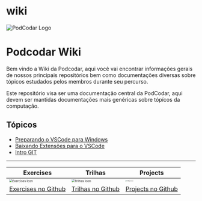 # wiki

![PodCodar Logo](https://avatars.githubusercontent.com/u/60588381?s=200&v=4)

# Podcodar Wiki

Bem vindo a Wiki da Podcodar, aqui você vai encontrar informações gerais de nossos principais repositórios bem como documentações diversas sobre tópicos estudados pelos membros durante seu percurso.

Este repositório visa ser uma documentação central da PodCodar, aqui devem ser mantidas documentações mais genéricas sobre tópícos da computação.

## Tópicos


- [Preparando o VSCode para Windows](https://github.com/podcodar/wiki/blob/main/Como%20preparar%20o%20VSCode%20para%20Windows.md)
- [Baixando Extensões para o VSCode](https://github.com/podcodar/wiki/blob/main/Baixando%20a%20extens%C3%A3o%20pelo%20pr%C3%B3prio%20VSCode)
- [Intro GIT](https://github.com/podcodar/wiki/blob/main/IntroGit.md)


***

| Exercises                                                    | Trilhas                                                      | Projects                                                     |
| ------------------------------------------------------------ | ------------------------------------------------------------ | ------------------------------------------------------------ |
|<img src="https://www.flaticon.com/svg/vstatic/svg/85/85309.svg?token=exp=1614091550~hmac=b1b3507dc4baf63571302585360dd61a" alt="Exercises Icon" style="zoom:50%;" /> | <img src="https://www.flaticon.com/svg/vstatic/svg/701/701367.svg?token=exp=1614091161~hmac=18c044dc8e18bf29a4b43ae9941ec56b" alt="Trilhas Icon" style="zoom:50%;" />| <img src="https://www.flaticon.com/svg/vstatic/svg/3129/3129531.svg?token=exp=1614091893~hmac=f352654b7ed27e39702d1e36ec0edd35" alt="Trilhas Icon" style="zoom:20%;" />|
| [Exercises no Github](https://github.com/podcodar/exercises) | [Trilhas no Github](https://github.com/podcodar/trilhas)     | [Projects no Github](https://github.com/podcodar/projects)   |
